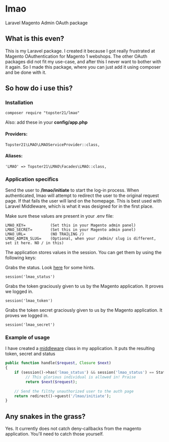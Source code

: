 # lmao
Laravel Magento Admin OAuth package

## What is this even?
This is my Laravel package. I created it because I got really frustrated at Magento OAuthentication for Magento 1 webshops.
The other OAuth packages did not fit my use-case, and after this I never want to bother with it again. So I made this package, where you can just
add it using composer and be done with it.


## So how do i use this?

### Installation
```
composer require "topster21/lmao"
```

Also: add these in your **config/app.php**
#### Providers:

`Topster21\LMAO\LMAOServiceProvider::class,`


#### Aliases:

`'LMAO' => Topster21\LMAO\Facades\LMAO::class,`


### Application specifics
Send the user to **/lmao/initiate** to start the log-in process.
When authenticated, lmao will attempt to redirect the user to the original request page. If that fails the user will land on the homepage.
This is best used with Laravel Middleware, which is what it was designed for in the first place.

Make sure these values are present in your .env file:
```
LMAO_KEY=           (Set this in your Magento admin panel)
LMAO_SECRET=        (Set this in your Magento admin panel)
LMAO_URL=           (NO TRAILING /)
LMAO_ADMIN_SLUG=    (Optional, when your /admin/ slug is different, set it here. NO / in this)
```

The application stores values in the session. You can get them by using the following keys:


Grabs the status. Look [here](https://github.com/topster21/lmao/blob/develop/lmao/src/Status.php) for some hints.

`session('lmao_status') `

Grabs the token graciously given to us by the Magento application. It proves we logged in.

`session('lmao_token') `

Grabs the token secret graciously given to us by the Magento application. It proves we logged in.

`session('lmao_secret') `


### Example of usage
I have created a [middleware](https://laravel.com/docs/5.4/middleware#defining-middleware) class in my application. 
It puts the resulting token, secret and status

```php
public function handle($request, Closure $next)
{
    if (session()->has('lmao_status') && session('lmao_status') == Status::HAS_ACCESSTOKEN)
         // This glorious individual is allowed in! Praise
         return $next($request);
         
    // Send the filthy unauthorized user to the auth page
    return redirect()->guest('/lmao/initiate');
}
```


## Any snakes in the grass?
Yes. It currently does not catch deny-callbacks from the magento application. You'll need to catch those yourself.

